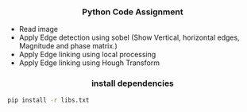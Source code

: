 <h3 align="center"> Python Code Assignment </h3>

- Read image
- Apply Edge detection using sobel (Show Vertical, horizontal edges, Magnitude and phase matrix.)
- Apply Edge linking using local processing
- Apply Edge linking using Hough Transform

<h3 align="center"> install dependencies </h3>

```bash
pip install -r libs.txt
```